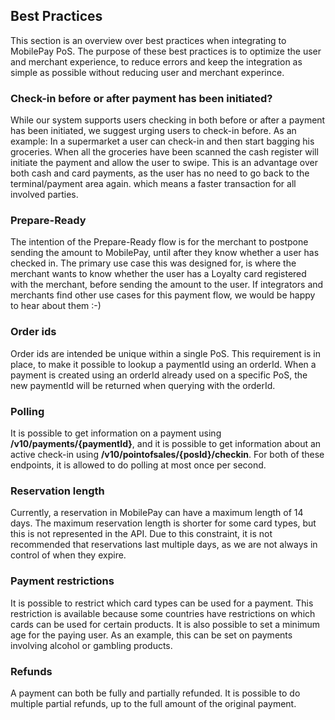 ## <a name="best_practices"></a> Best Practices

This section is an overview over best practices when integrating to MobilePay PoS. The purpose of these best practices is to optimize the user and merchant experience, to reduce errors and keep the integration as simple as possible without reducing user and merchant experince. 

### Check-in before or after payment has been initiated?
While our system supports users checking in both before or after a payment has been initiated, we suggest urging users to check-in before.
As an example: In a supermarket a user can check-in and then start bagging his groceries. When all the groceries have been scanned the cash register will initiate the payment and allow the user to swipe. 
This is an advantage over both cash and card payments, as the user has no need to go back to the terminal/payment area again. which means a faster transaction for all involved parties.

### Prepare-Ready
The intention of the Prepare-Ready flow is for the merchant to postpone sending the amount to MobilePay, until after they know whether a user has checked in. 
The primary use case this was designed for, is where the merchant wants to know whether the user has a Loyalty card registered with the merchant, before sending the amount to the user. If integrators and merchants find other use cases for this payment flow, we would be happy to hear about them :-)

### Order ids
Order ids are intended be unique within a single PoS. This requirement is in place, to make it possible to lookup a paymentId using an orderId. 
When a payment is created using an orderId already used on a specific PoS, the new paymentId will be returned when querying with the orderId.

### Polling
It is possible to get information on a payment using **/v10/payments/{paymentId}**, and it is possible to get information about an active check-in using **/v10/pointofsales/{posId}/checkin**. 
For both of these endpoints, it is allowed to do polling at most once per second.

### Reservation length
Currently, a reservation in MobilePay can have a maximum length of 14 days. The maximum reservation length is shorter for some card types, but this is not represented in the API. 
Due to this constraint, it is not recommended that reservations last multiple days, as we are not always in control of when they expire.

### Payment restrictions
It is possible to restrict which card types can be used for a payment. This restriction is available because some countries have restrictions on which cards can be used for certain products.
It is also possible to set a minimum age for the paying user. As an example, this can be set on payments involving alcohol or gambling products.

### Refunds
A payment can both be fully and partially refunded. It is possible to do multiple partial refunds, up to the full amount of the original payment. 

